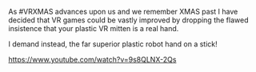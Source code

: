 As #VRXMAS advances upon us and we remember XMAS past I have decided that VR games could be vastly improved by dropping the flawed insistence that your plastic VR mitten is a real hand.

I demand instead, the far superior plastic robot hand on a stick!

https://www.youtube.com/watch?v=9s8QLNX-2Qs